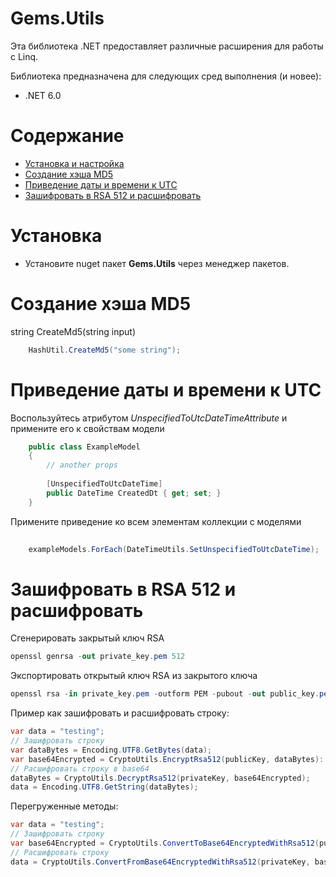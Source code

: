 # Gems.Utils

Эта библиотека .NET предоставляет различные расширения для работы с Linq. 

Библиотека предназначена для следующих сред выполнения (и новее):

* .NET 6.0

# Содержание

* [Установка и настройка](#установка)
* [Создание хэша MD5](#cоздание-хэша-md5)
* [Приведение даты и времени к UTC](#приведение-даты-и-времени-к-UTC)
* [Зашифровать в RSA 512 и расшифровать](#зашифровать-в-rsa-512-и-расшифровать)

# Установка
- Установите nuget пакет **Gems.Utils** через менеджер пакетов.

# Создание хэша MD5
string CreateMd5(string input)
```csharp
    HashUtil.CreateMd5("some string");
```

# Приведение даты и времени к UTC

Воспользуйтесь атрибутом _UnspecifiedToUtcDateTimeAttribute_ и примените его к свойствам модели
```csharp
    public class ExampleModel
    {
        // another props
        
        [UnspecifiedToUtcDateTime]
        public DateTime CreatedDt { get; set; }
    }
```

Примените приведение ко всем элементам коллекции с моделями
```csharp
    
    exampleModels.ForEach(DateTimeUtils.SetUnspecifiedToUtcDateTime);
```
# Зашифровать в RSA 512 и расшифровать
Сгенерировать закрытый ключ RSA
```csharp    
openssl genrsa -out private_key.pem 512   
```
Экспортировать открытый ключ RSA из закрытого ключа
```csharp    
openssl rsa -in private_key.pem -outform PEM -pubout -out public_key.pem   
```
Пример как зашифровать и расшифровать строку:
```csharp    
var data = "testing";
// Зашифровать строку
var dataBytes = Encoding.UTF8.GetBytes(data);
var base64Encrypted = CryptoUtils.EncryptRsa512(publicKey, dataBytes):
// Расшифровать строку в base64
dataBytes = CryptoUtils.DecryptRsa512(privateKey, base64Encrypted);
data = Encoding.UTF8.GetString(dataBytes);     
```
Перегруженные методы:
```csharp    
var data = "testing";
// Зашифровать строку
var base64Encrypted = CryptoUtils.ConvertToBase64EncryptedWithRsa512(publicKey, data):
// Расшифровать строку
data = CryptoUtils.ConvertFromBase64EncryptedWithRsa512(privateKey, base64Encrypted);     
```